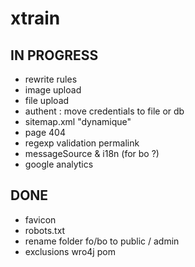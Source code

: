 xtrain
======

IN PROGRESS
-----------

- rewrite rules
- image upload
- file upload
- authent : move credentials to file or db
- sitemap.xml "dynamique"
- page 404
- regexp validation permalink
- messageSource & i18n (for bo ?)
- google analytics

DONE
----

- favicon
- robots.txt
- rename folder fo/bo to public / admin
- exclusions wro4j pom